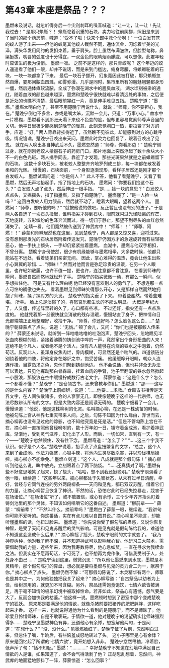 # 第43章 本座是祭品？？？
墨燃未及说话，就忽听得身后一个尖利刺耳的嗓音喊道：“让一让，让一让！先让我过去！”
是那只蝜蝂？！
蝜蝂驼着沉重的石块，卖力地往前爬挪，照旧是来到了当时的那个药房前，喊道：“受不了啦！快来个郎中救个命啊！”
一位白发苍苍的蛟人游了出来——但他的蛟尾其他蛟人截然不同，通体流金，闪烁着华美的光泽，满头华发用简约的发扣束着，垂于肩头。脸上虽然布满皱纹，但脸型匀称，鼻梁挺拔，嘴唇的弧度也十分得宜，一双金色的眼睛烟雨朦胧，可以想像，此君年轻时应该生的极为俊俏。
墨燃一凛。
之前不是这样的，那只青蛟呢？
这个年迈的蛟人遥遥看了他们一眼，却并不说话，而是来到门槛边，俯身弯腰，将蝜蝂驼着的石块，一块一块都拿了下来。
最后一块石子挪开，幻象竟因此被打破，那只蝜蝂忽然自爆，霎那间脓血四溅，如雾弥漫。几乎是同时，集市里所有的魑魅魍魉都身形一僵，然后通体瘫软流脓，全成了弥漫在湖水中的腥臭血液。
湖水顷刻被染的通红，随着血液的颜色越来越深，墨燃和楚晚宁很快就难以看清远处的事物，之后便是近处的也瞧不清楚，最后眼前猩红一片，竟是伸手难见五指。
楚晚宁道：“墨燃。”
墨燃太明白他了，甚至不用楚晚宁再说什么，就说：“师尊，你不要担心，我在。”
楚晚宁倒也不多言，亦或是嘴太笨，沉默一会儿，只道：“万事小心。”
血水中一片模糊，墨燃看不到那张天塌下来也不色变的脸，但却更容易觉察师尊声音里的关切。他平日里极少能感到楚晚宁的暖意，此刻忽觉胸口一热，更拉紧了对方的手，应道：“好。”
两人背靠背挨得近了，虽然瞧不见彼此，却能感到对方的心跳呼吸。情况诡谲，楚晚宁召唤出来天问，墨燃此时灵力也回复了，跟着召唤出了见鬼。
就在两人唤出各自神武后不久，墨燃忽然道：“师尊，你看那边！”
楚晚宁侧过身，就在刚刚老蛟人拾掇石子的药房门口，那片地面上突然浮起了数十余块大小不一的白色光斑。两人携手同去，靠近了才发现，那些光斑果然就是之前蝜蝂留下的石块。
这数十多块石头，被老蛟人整整齐齐地罗列成三排，每一块都在散发着柔和的光辉。
慢慢的，石块面前，一个身影逐渐现形，看样子居然还是刚才那个白发蛟人。
墨燃试着问道：“你是何人？”
此人不答，他看了看楚晚宁，又看了看墨燃，然后无声地抬起手，指了指地上的石块。
墨燃问：“你要我们捡这个石头？”
白发蛟人点了点头，然后伸出一根手指。
“是……捡一块的意思？”
白发蛟人点点头，又摇摇头，指了指墨燃，又指了指楚晚宁。
墨燃懂了：“是一人捡一块吗？”
这回白发蛟人用力颔首，然后就不动了，瞪着大眼睛，望着这两个人。
墨燃问：“师尊，要听他的吗？”
“就按他说的做吧，反正暂且也没有别的法子。”
于是两人各自选了一块石头捡起，谁料指尖才碰到石块，眼前就闪过光怪陆离的辉芒，天地旋转，五彩缤纷的色泽奔流而过。待一切归于静止，那望不到尽头的血红忽然消失了。
定睛一看，他们竟然被传送到了神武库中！
“师尊！！”
“师尊、阿燃！！”
薛蒙和师昧居然也在这里，见到楚晚宁，两人都是又惊又喜，迎将过来。没有想到那发光的石块居然附着传送发咒，楚晚宁仍因方才的急速旋转而有些轻微恶心，他一手扶上额头，一手却仍紧紧拉着墨燃。
血湖中，墨燃与他双手相扣，不曾分离。
楚晚宁身份使然，很少有机缘能够与墨燃相牵，大多数时候，他都只能站在不远处，看着徒弟们亲密无间。
因此，掌心难得的温热，竟会让他生出些小心翼翼的珍惜……
“师昧！”
然而对他而言是弥足珍贵的温暖，在另一个人眼里，也许轻如敝履，也许不值一提，更也许，连注意都不曾注意。
在看到师昧的瞬间，墨燃自然而然地就松开了手。
楚晚宁的指尖微微一动，有那么一瞬间，似乎想拉住他。
可是又有什么理由呢
他已经没有喜欢别人的勇气了。
不想连那一点点可怜的骄傲也失去。
看着墨燃见到师昧笑得那么开心，又是那样自然而然地拥抱了师昧，揉了揉对方的头发。
楚晚宁的指尖垂了下来。
带着些赧然，带着些难堪。
所幸。
脸上总是淡惯了的，喜怒哀乐都生长的不那么明显。
大概是年纪大了，人又僵，传送阵里转的久了，心口都有些凉。
不过还好，指尖还有一点点热度的。
他就凭着那一丝很快就会消散的残存温暖，慢慢站直了身子，把神情和目光都端端正正地整理好，收拾干净。
“师尊，你还好吗？怎么脸色这么白……”
楚晚宁朝薛蒙点了点头，说道：“无妨。”
顿了会儿，又问：“你们也是被那鲛人传来的？”
薛蒙还未说话，就听到一阵咕噜咕噜的吐泡泡声。楚晚宁回头，忽地瞧见半张血肉模糊的脸，紧接着沸腾的铸剑池中哗的一声，竟然窜出个身形扭曲的人来！
这绝不是个凡人，或者绝不是个活人，没有凡人能够在灼烧的铁水之中泡着，仍然苟活。反观此人，虽浑身皮焦肉烂，骨肉模糊，可显然还是个喘气的。四道锁链分别锁着他的四肢，将他定身在熔炉之中，饱受苦痛。
他缓缓睁开眼睛，朝众人连连作揖，目露恳求之色，央他们聚到铸剑池边。
他不会说话，但也并非全无办法可以表达，只见他挥动那白骨森森，挂着血肉的手臂，池子里翻滚的铁水忽然掀起一小股浪，那股浪在空中缓慢拧成数行古老文字。
薛蒙惊道：“这是什么字？怎么一个都看不懂？”
楚晚宁：“是仓颉古书，还未曾教与你们。”
墨燃道：“那——这写的是什么内容？”
楚晚宁上前细辨，说道：“……他要……求救。”
仓颉古书相传是天界文字，在人间佚散诸多，会的人寥寥无几，即使像楚晚宁这样的一代宗师，也无法尽数辨认所有的文字。但是大致内容还是阅读无碍的。
楚晚宁细看了一会儿，慢慢译道：“他说，他是这株柳树的化灵。名叫摘心柳，在还是一株幼苗的时候，他被勾陈上宫从神界七重天带来人间。之后，勾陈不知因为什么缘由，弃世而去，摘心柳再也没有见过他的踪影，也不知他究竟是死是活。”
“但是不管勾陈上宫在不在，摘心柳一直按照他曾经吩咐的，数十万年如一日，镇守着金成池，看护着神武库。渐渐地，受到灵气滋养，幻化出了人形。而后，一切如常，直到有一天，有一个——”楚晚宁忽然顿住，没有往下念。
墨燃奇道：“怎么了？”
“……这三个字我不认识。似乎是个人名。”楚晚宁说着，抬手点了点盘扭繁复的文字，“总之，这个人来到了金成池。他法力强盛，心狠手辣，将池内生灵尽数杀害，并以珍珑棋局操控。摘心柳亦不能幸免。”
墨燃立刻道：“这个人，八成就是那个假勾陈！”
摘心柳听到他这么说，眸中放光，立刻跟着点了两下脑袋。
“……还真猜对了啊。”墨燃有些不好意思地笑了起来，挠了挠头，“哈哈，想不到我还挺聪明。”
楚晚宁淡淡看了他一眼，继续道：
“这些年以来，摘心柳都处于失智状态，从未有过半日清醒，幸好，曾经与它同气连枝的另外两段柳条——天问和见鬼，都已双双苏醒。借着它们的力量，让摘心柳暂且恢复了神识。不然的话，恐怕它此时已经失控暴走，戕害于在场诸位。”
“在场诸位”听了，或不敢置信，或心有余悸，三个少年齐齐抬头盯着铸剑池里的那个灵体，不知该如何咀嚼它的这番自述。
墨燃道：“柳前辈——”
薛蒙：“柳前辈？”
“不然叫什么，摘前辈吗？”墨燃白了薛蒙一眼，继续说，“我讲句你可能不爱听的。你这番话，实在有点儿难以自圆其说。”
摘心柳虽不能言，却能听懂墨燃的话，他扭过脸来。
墨燃道：“你先说你受了假勾陈的蛊惑，又说你恢复神智，是受了天问和见鬼苏醒后的灵气影响。可是见鬼就是假勾陈给我的，难道他不知道这会造成什么后果？”
摘心柳摇了摇头，楚晚宁眼前的文字就变了。
“我乃神界树种，他对我了解不深，并不知道神武可以影响我心智。他研习三大禁术，需要借助我的力量，近些年来，因为我寿数将尽，他心急如焚，一直在寻求为我续命之法。但我实在不愿再苟活，宁可死了，也不想再为虎作伥，可惜我受制于人，处处身不由己……”
楚晚宁读到这里，微微沉思：“所以他让墨燃来到水底，墨燃是木灵精华，那个假勾陈打的算盘，想必就是要将墨燃与见鬼的灵力合二为一，献祭于你。”
摘心柳点了点头。
墨燃仍然不解：“可那假勾陈说了，木灵精华有两个，师尊也是其中之一，为何他独独把我关了起来？”
摘心柳写道：“自古祭品以幼者为上佳，给树灵用的，就更加不可含糊。另外，祭品还需饱食饱饮，七情六欲皆被满足，再于毫不知情的极乐幻境中被取掉性命。若非如此，祭品心有遗憾，怨气要是大了，反而会加快我的枯萎。”
他这样一说。墨燃顿时想到了密室中那个变成楚晚宁的狐妖。
原来那是要满足他的情欲，就像杀猪前要把猪养的肥肥胖胖，这样吃起来才香。
这样一来，也就说得通他为什么看到的是楚晚宁，而不是师昧了。他珍爱且怜惜师昧，自是不敢亵玩。于情欲一道，他对楚晚宁的渴望确实比师昧强烈得多……
楚晚宁见墨燃神色有异，还道他心有余悸，想宽解他两句，于是问道：“在想什么？”
“没、没什么。”
见墨燃脸红了，楚晚宁怔了片刻，忽然明白过来，倏忽住了嘴，半晌后，有些恼羞成怒地转过了头。
这小子哪里是心有余悸？原来是回忆起了所谓的‘七情六欲’，竟开始想入非非。
楚晚宁忿然甩袖，冷着脸，低声斥了句：“恬不知耻。”
墨燃：“…………”
幸好楚晚宁不知道在幻境中满足自己情欲的人是谁，如果知道了，会不会气得活剥了他？
正胡思乱想着，忽然间，神武库的地面猛地颤抖了一阵，薛蒙惊道：“怎么回事？”
